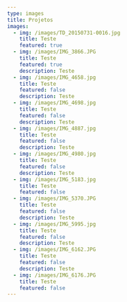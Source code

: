 ```yaml
---
type: images
title: Projetos
images:
  - img: /images/TD_20150731-0016.jpg
    title: Teste
    featured: true
  - img: /images/IMG_3866.JPG
    title: Teste
    featured: true
    description: Teste
  - img: /images/IMG_4658.jpg
    title: Teste
    featured: false
    description: Teste
  - img: /images/IMG_4698.jpg
    title: Teste
    featured: false
    description: Teste
  - img: /images/IMG_4887.jpg
    title: Teste
    featured: false
    description: Teste
  - img: /images/IMG_4980.jpg
    title: Teste
    featured: false
    description: Teste
  - img: /images/IMG_5183.jpg
    title: Teste
    featured: false
  - img: /images/IMG_5370.JPG
    title: Teste
    featured: false
    description: Teste
  - img: /images/IMG_5995.jpg
    title: Teste
    featured: false
    description: Teste
  - img: /images/IMG_6162.JPG
    title: Teste
    featured: false
    description: Teste
  - img: /images/IMG_6176.JPG
    title: Teste
    featured: false
---
```

